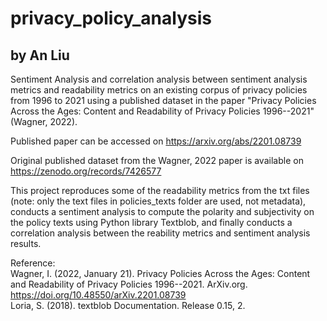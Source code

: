 # privacy_policy_analysis
## by An Liu
Sentiment Analysis and correlation analysis between sentiment analysis metrics and readability metrics on an existing corpus of privacy policies from 1996 to 2021 using a published dataset in the paper "Privacy Policies Across the Ages: Content and Readability of Privacy Policies 1996--2021" (Wagner, 2022).  

Published paper can be accessed on https://arxiv.org/abs/2201.08739  

Original published dataset from the Wagner, 2022 paper is available on https://zenodo.org/records/7426577  

This project reproduces some of the readability metrics from the txt files (note: only the text files in policies_texts folder are used, not metadata), conducts a sentiment analysis to compute the polarity and subjectivity on the policy texts using Python library Textblob, and finally conducts a correlation analysis between the reability metrics and sentiment analysis results.  


Reference:  
Wagner, I. (2022, January 21). Privacy Policies Across the Ages: Content and Readability of Privacy Policies 1996--2021. ArXiv.org. https://doi.org/10.48550/arXiv.2201.08739  
Loria, S. (2018). textblob Documentation. Release 0.15, 2.
